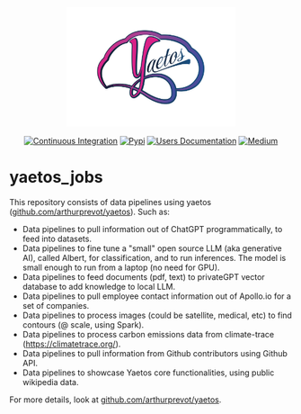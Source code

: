<p align="center">
	<img src="./docs/images/logo_full_2_transp.png" alt="Yaetos Project" width="300" height="auto"/>
</p>

<div align="center">

[![Continuous Integration](https://github.com/arthurprevot/yaetos_jobs/actions/workflows/pythonapp.yml/badge.svg)](https://github.com/arthurprevot/yaetos_jobs/actions/workflows/pythonapp.yml)
[![Pypi](https://img.shields.io/pypi/v/yaetos.svg)](https://pypi.python.org/pypi/yaetos)
[![Users Documentation](https://img.shields.io/badge/-Users_Docs-blue?style=plastic&logo=readthedocs)](https://yaetos.readthedocs.io/en/latest/)
[![Medium](https://img.shields.io/badge/_-Medium-orange?style=plastic&logo=medium)](https://medium.com/@arthurprevot/yaetos-data-framework-description-ddc71caf6ce)

</div>

# yaetos_jobs
This repository consists of data pipelines using yaetos ([github.com/arthurprevot/yaetos](https://github.com/arthurprevot/yaetos)). Such as:
 * Data pipelines to pull information out of ChatGPT programmatically, to feed into datasets.
 * Data pipelines to fine tune a "small" open source LLM (aka generative AI), called Albert, for classification, and to run inferences. The model is small enough to run from a laptop (no need for GPU).
 * Data pipelines to feed documents (pdf, text) to privateGPT vector database to add knowledge to local LLM.
 * Data pipelines to pull employee contact information out of Apollo.io for a set of companies.
 * Data pipelines to process images (could be satellite, medical, etc) to find contours (@ scale, using Spark).
 * Data pipelines to process carbon emissions data from climate-trace (https://climatetrace.org/).
 * Data pipelines to pull information from Github contributors using Github API. 
 * Data pipelines to showcase Yaetos core functionalities, using public wikipedia data.

For more details, look at [github.com/arthurprevot/yaetos](https://github.com/arthurprevot/yaetos).
